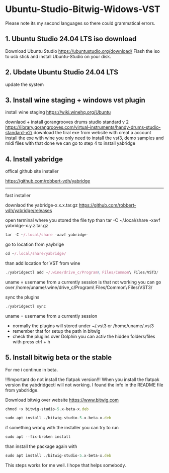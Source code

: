 # Ubuntu-Studio-Bitwig-Widows-VST


Please note its my second languages so there could grammatical errors.

## 1. Ubuntu Studio 24.04 LTS iso download
Download Ubuntu Studio
https://ubuntustudio.org/download/
Flash the iso to usb stick and install Ubuntu-Studio on your disk.


## 2. Ubdate Ubuntu Studio 24.04 LTS
update the system


## 3. Install wine staging + windows vst plugin
install wine staging
https://wiki.winehq.org/Ubuntu

downlaod + install gorangrooves drums studio standard v 2
https://library.gorangrooves.com/virtual-instruments/handy-drums-studio-standard-v2/
download the tiral exe from website with creat a account
install the exe with wine you only need to install the vst3, demo samples and midi files
with that done we can go to step 4 to install yabridge


## 4. Install yabridge
offical github site installer


https://github.com/robbert-vdh/yabridge

---
fast installer

downlaod the yabridge-x.x.x.tar.gz
https://github.com/robbert-vdh/yabridge/releases


open terminal where you stored the file
typ than tar -C ~/.local/share -xavf yabridge-x.y.z.tar.gz
``` js
tar -C ~/.local/share -xavf yabridge-
```


go to location from yaybrige
``` js
cd ~/.local/share/yabridge/
```
than add location for VST from wine
``` js
./yabridgectl add ~/.wine/drive_c/Program\ Files/Common\ Files/VST3/
```
uname = username from u currently session
is that not working you can go over /home/uname/.wine/drive_c/Program\ Files/Common\ Files/VST3/

sync the plugins
``` js
./yabridgectl sync
```

uname = username from u currently session
- normally the plugins will stored under ~/.vst3 or /home/uname/.vst3
- remember that for setup the path in bitwig
- check the plugins over Dolphin you can activ the hidden folders/files with press ctrl + h

## 5. Install bitwig beta or the stable

For me i continue in beta.

!!!Important do not install the flatpak version!!!
When you install the flatpak version the yabdridgectl will not working. I found the info in the README file from yabdridge.

Download bitwig over website
https://www.bitwig.com

``` js
chmod +x bitwig-studio-5.x-beta-x.deb
```
``` js
sudo apt install ./bitwig-studio-5.x-beta-x.deb
```
if something wrong with the installer you can try to run
``` js
sudo apt --fix-broken install
```
than install the package again with
``` js
sudo apt install ./bitwig-studio-5.x-beta-x.deb
```
This steps works for me well. I hope that helps somebody.

